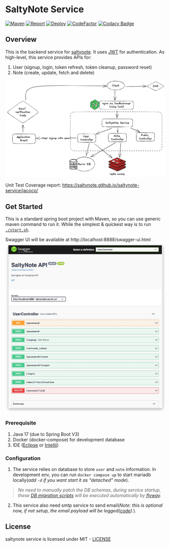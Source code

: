 # SaltyNote Service

[![Maven](https://github.com/SaltyNote/saltynote-service/actions/workflows/maven.yml/badge.svg)](https://github.com/SaltyNote/saltynote-service/actions/workflows/maven.yml)
[![Report](https://github.com/SaltyNote/saltynote-service/actions/workflows/report.yml/badge.svg)](https://github.com/SaltyNote/saltynote-service/actions/workflows/report.yml)
[![Deploy](https://github.com/SaltyNote/saltynote-service/actions/workflows/deploy-prod.yml/badge.svg)](https://github.com/SaltyNote/saltynote-service/actions/workflows/deploy-prod.yml)
[![CodeFactor](https://www.codefactor.io/repository/github/saltynote/saltynote-service/badge)](https://www.codefactor.io/repository/github/saltynote/saltynote-service)
[![Codacy Badge](https://app.codacy.com/project/badge/Grade/406f90655dd44f12a6107bbfbf4c2c45)](https://app.codacy.com/gh/SaltyNote/saltynote-service/dashboard?utm_source=gh&utm_medium=referral&utm_content=&utm_campaign=Badge_grade)


## Overview

This is the backend service for [saltynote](https://saltynote.com). It
uses [JWT](https://auth0.com/docs/tokens/json-web-tokens) for authentication. As high-level, this service provides APIs
for:

1.  User (signup, login, token refresh, token cleanup, password reset)
2.  Note (create, update, fetch and delete)

![overview](./docs/images/overview.png)

Unit Test Coverage report: https://saltynote.github.io/saltynote-service/jacoco/

## Get Started

This is a standard spring boot project with Maven, so you can use generic maven command to run it. While the simplest &
quickest way is to run [`./start.sh`](./start.sh).

Swagger UI will be available at http://localhost:8888/swagger-ui.html
![swagger-ui](./docs/images/swagger-ui.jpg)

### Prerequisite

1.  Java 17 (due to Spring Boot V3)
2.  Docker (docker-compose) for development database
3.  IDE ([Eclipse](https://www.eclipse.org/) or [Intellij](https://www.jetbrains.com/idea/))

### Configuration

1.  The service relies on database to store `user` and `note` information. In development env, you can run `docker compose up`
   to start mariadb locally(*add `-d` if you want start it as “detached” mode*). 
   > *No need to manually patch the DB schemas, during service startup, these [DB migration scripts](src/main/resources/db/migration) will be executed automatically by [flyway](https://github.com/flyway/flyway).*
2.  This service also need smtp service to send email(*Note: this is optional now, if not setup, the email payload will
   be logged([code](src/main/java/com/saltynote/service/event/EmailEventListener.java#L50-L55)).*). 

## License

saltynote service is licensed under MIT - [LICENSE](./LICENSE)
